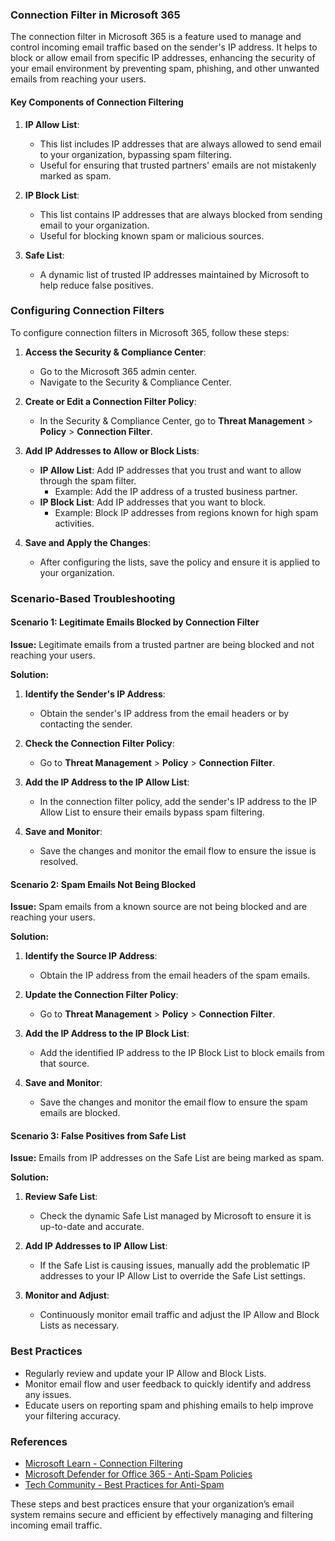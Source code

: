 ### Connection Filter in Microsoft 365

The connection filter in Microsoft 365 is a feature used to manage and control incoming email traffic based on the sender's IP address. It helps to block or allow email from specific IP addresses, enhancing the security of your email environment by preventing spam, phishing, and other unwanted emails from reaching your users.

#### Key Components of Connection Filtering

1. **IP Allow List**:
   - This list includes IP addresses that are always allowed to send email to your organization, bypassing spam filtering.
   - Useful for ensuring that trusted partners' emails are not mistakenly marked as spam.

2. **IP Block List**:
   - This list contains IP addresses that are always blocked from sending email to your organization.
   - Useful for blocking known spam or malicious sources.

3. **Safe List**:
   - A dynamic list of trusted IP addresses maintained by Microsoft to help reduce false positives.

### Configuring Connection Filters

To configure connection filters in Microsoft 365, follow these steps:

1. **Access the Security & Compliance Center**:
   - Go to the Microsoft 365 admin center.
   - Navigate to the Security & Compliance Center.

2. **Create or Edit a Connection Filter Policy**:
   - In the Security & Compliance Center, go to **Threat Management** > **Policy** > **Connection Filter**.

3. **Add IP Addresses to Allow or Block Lists**:
   - **IP Allow List**: Add IP addresses that you trust and want to allow through the spam filter.
     - Example: Add the IP address of a trusted business partner.
   - **IP Block List**: Add IP addresses that you want to block.
     - Example: Block IP addresses from regions known for high spam activities.

4. **Save and Apply the Changes**:
   - After configuring the lists, save the policy and ensure it is applied to your organization.

### Scenario-Based Troubleshooting

#### Scenario 1: Legitimate Emails Blocked by Connection Filter

**Issue:**
Legitimate emails from a trusted partner are being blocked and not reaching your users.

**Solution:**

1. **Identify the Sender's IP Address**:
   - Obtain the sender's IP address from the email headers or by contacting the sender.

2. **Check the Connection Filter Policy**:
   - Go to **Threat Management** > **Policy** > **Connection Filter**.

3. **Add the IP Address to the IP Allow List**:
   - In the connection filter policy, add the sender's IP address to the IP Allow List to ensure their emails bypass spam filtering.

4. **Save and Monitor**:
   - Save the changes and monitor the email flow to ensure the issue is resolved.

#### Scenario 2: Spam Emails Not Being Blocked

**Issue:**
Spam emails from a known source are not being blocked and are reaching your users.

**Solution:**

1. **Identify the Source IP Address**:
   - Obtain the IP address from the email headers of the spam emails.

2. **Update the Connection Filter Policy**:
   - Go to **Threat Management** > **Policy** > **Connection Filter**.

3. **Add the IP Address to the IP Block List**:
   - Add the identified IP address to the IP Block List to block emails from that source.

4. **Save and Monitor**:
   - Save the changes and monitor the email flow to ensure the spam emails are blocked.

#### Scenario 3: False Positives from Safe List

**Issue:**
Emails from IP addresses on the Safe List are being marked as spam.

**Solution:**

1. **Review Safe List**:
   - Check the dynamic Safe List managed by Microsoft to ensure it is up-to-date and accurate.

2. **Add IP Addresses to IP Allow List**:
   - If the Safe List is causing issues, manually add the problematic IP addresses to your IP Allow List to override the Safe List settings.

3. **Monitor and Adjust**:
   - Continuously monitor email traffic and adjust the IP Allow and Block Lists as necessary.

### Best Practices

- Regularly review and update your IP Allow and Block Lists.
- Monitor email flow and user feedback to quickly identify and address any issues.
- Educate users on reporting spam and phishing emails to help improve your filtering accuracy.

### References

- [Microsoft Learn - Connection Filtering](https://learn.microsoft.com/en-us/microsoft-365/security/office-365-security/connection-filtering?view=o365-worldwide)
- [Microsoft Defender for Office 365 - Anti-Spam Policies](https://learn.microsoft.com/en-us/microsoft-365/security/office-365-security/defender-for-office-365?view=o365-worldwide)
- [Tech Community - Best Practices for Anti-Spam](https://techcommunity.microsoft.com/t5/exchange-team-blog/best-practices-for-configuring-eop/ba-p/602338)

These steps and best practices ensure that your organization’s email system remains secure and efficient by effectively managing and filtering incoming email traffic.

